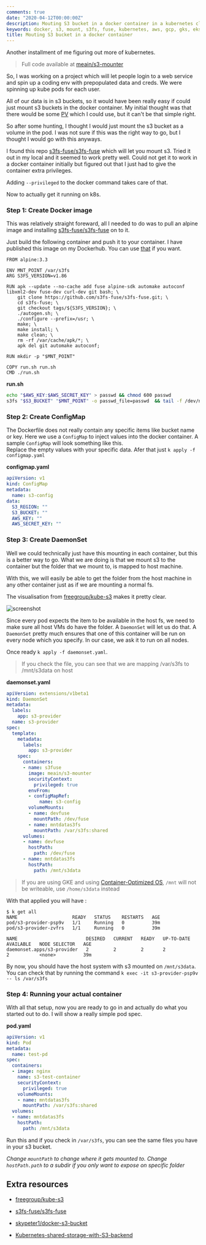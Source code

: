 ```yaml
---
comments: true
date: "2020-04-12T00:00:00Z"
description: Mouting S3 bucket in a docker container in a kubernetes cluster
keywords: docker, s3, mount, s3fs, fuse, kubernetes, aws, gcp, gks, eks
title: Mouting S3 bucket in a docker container
---
```


Another installment of me figuring out more of kubernetes.

> Full code available at [meain/s3-mounter](https://github.com/meain/s3-mounter)

So, I was working on a project which will let people login to a web service and spin up a coding env with prepopulated
data and creds. We were spinning up kube pods for each user.

All of our data is in s3 buckets, so it would have been really easy if could just mount s3 buckets in the docker
container. My initial thought was that there would be some [PV](https://kubernetes.io/docs/concepts/storage/persistent-volumes/) which I could use, but it can't be that simple right.

So after some hunting, I thought I would just mount the s3 bucket as a volume in the pod. I was not sure if this was the
right way to go, but I thought I would go with this anyways.

I found this repo [s3fs-fuse/s3fs-fuse](https://github.com/s3fs-fuse/s3fs-fuse) which will let you mount s3.
Tried it out in my local and it seemed to work pretty well. Could not get it to work in a docker container initially but
figured out that I just had to give the container extra privileges.

Adding `--privileged` to the docker command takes care of that.

Now to actually get it running on k8s.

### Step 1: Create Docker image

This was relatively straight foreward, all I needed to do was to pull an alpine image and installing 
[s3fs-fuse/s3fs-fuse](https://github.com/s3fs-fuse/s3fs-fuse) on to it.

Just build the following container and push it to your container.
I have published this image on my Dockerhub. You can use [that](https://hub.docker.com/r/meain/s3-mounter) if you want.


```docker
FROM alpine:3.3

ENV MNT_POINT /var/s3fs
ARG S3FS_VERSION=v1.86

RUN apk --update --no-cache add fuse alpine-sdk automake autoconf libxml2-dev fuse-dev curl-dev git bash; \
    git clone https://github.com/s3fs-fuse/s3fs-fuse.git; \
    cd s3fs-fuse; \
    git checkout tags/${S3FS_VERSION}; \
    ./autogen.sh; \
    ./configure --prefix=/usr; \
    make; \
    make install; \
    make clean; \
    rm -rf /var/cache/apk/*; \
    apk del git automake autoconf;

RUN mkdir -p "$MNT_POINT"

COPY run.sh run.sh
CMD ./run.sh
```

**run.sh**

```sh
echo "$AWS_KEY:$AWS_SECRET_KEY" > passwd && chmod 600 passwd
s3fs "$S3_BUCKET" "$MNT_POINT" -o passwd_file=passwd  && tail -f /dev/null
```

### Step 2: Create ConfigMap

The Dockerfile does not really contain any specific items like bucket name or key. Here we use a `ConfigMap` to inject
values into the docker container. A sample `ConfigMap` will look something like this.\
Replace the empty values with your specific data.
Afer that just `k apply -f configmap.yaml`

**configmap.yaml**

```yaml
apiVersion: v1
kind: ConfigMap
metadata:
  name: s3-config
data:
  S3_REGION: ""
  S3_BUCKET: ""
  AWS_KEY: ""
  AWS_SECRET_KEY: ""
```

### Step 3: Create DaemonSet

Well we could technically just have this mounting in each container, but this is a better way to go.
What we are doing is that we mount s3 to the container but the folder that we mount to, is mapped to host machine.

With this, we will easily be able to get the folder from the host machine in any other container just as if we are
mounting a normal fs.

The visualisation from [freegroup/kube-s3](https://github.com/freegroup/kube-s3) makes it pretty clear.

![screenshot](/images/s3-mount.png)


Since every pod expects the item to be available in the host fs, we need to make sure all host VMs do have the folder. A
`DaemonSet` will let us do that. A `DaemonSet` pretty much ensures that one of this container will be run on every node
which you specify. In our case, we ask it to run on all nodes.

Once ready `k apply -f daemonset.yaml`.

> If you check the file, you can see that we are mapping /var/s3fs to /mnt/s3data on host

**daemonset.yaml**

```yaml
apiVersion: extensions/v1beta1
kind: DaemonSet
metadata:
  labels:
    app: s3-provider
  name: s3-provider
spec:
  template:
    metadata:
      labels:
        app: s3-provider
    spec:
      containers:
      - name: s3fuse
        image: meain/s3-mounter
        securityContext:
          privileged: true
        envFrom:
        - configMapRef:
            name: s3-config
        volumeMounts:
        - name: devfuse
          mountPath: /dev/fuse
        - name: mntdatas3fs
          mountPath: /var/s3fs:shared
      volumes:
      - name: devfuse
        hostPath:
          path: /dev/fuse
      - name: mntdatas3fs
        hostPath:
          path: /mnt/s3data
```

> If you are using GKE and using [Container-Optimized OS](https://cloud.google.com/container-optimized-os/docs/concepts/disks-and-filesystem),
> `/mnt` will not be writeable, use `/home/s3data` instead

With that applied you will have :

```
$ k get all
NAME                    READY   STATUS    RESTARTS   AGE
pod/s3-provider-psp9v   1/1     Running   0          39m
pod/s3-provider-zvfrs   1/1     Running   0          39m

NAME                         DESIRED   CURRENT   READY   UP-TO-DATE   AVAILABLE   NODE SELECTOR   AGE
daemonset.apps/s3-provider   2         2         2       2            2           <none>          39m
```

By now, you should have the host system with s3 mounted on `/mnt/s3data`.
You can check that by running the command `k exec -it s3-provider-psp9v -- ls /var/s3fs`

### Step 4: Running your actual container

With all that setup, now you are ready to go in and actually do what you started out to do. I will show a really simple
pod spec.

**pod.yaml**

```yaml
apiVersion: v1
kind: Pod
metadata:
  name: test-pd
spec:
  containers:
  - image: nginx
    name: s3-test-container
    securityContext:
      privileged: true
    volumeMounts:
    - name: mntdatas3fs
      mountPath: /var/s3fs:shared
  volumes:
  - name: mntdatas3fs
    hostPath:
      path: /mnt/s3data
```

Run this and if you check in `/var/s3fs`, you can see the same files you have in your s3 bucket.

*Change `mountPath` to change where it gets mounted to. Change `hostPath.path` to a subdir if you only want to expose on
specific folder*

## Extra resources

- [freegroup/kube-s3](https://github.com/freegroup/kube-s3)

- [s3fs-fuse/s3fs-fuse](https://github.com/s3fs-fuse/s3fs-fuse)

- [skypeter1/docker-s3-bucket](https://github.com/skypeter1/docker-s3-bucket)

- [Kubernetes-shared-storage-with-S3-backend](https://icicimov.github.io/blog/virtualization/Kubernetes-shared-storage-with-S3-backend/)
